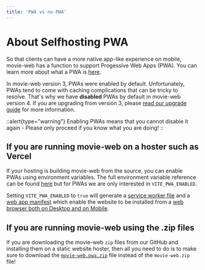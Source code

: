 ```yaml
---
title: 'PWA vs no-PWA'
---
```

# About Selfhosting PWA

So that clients can have a more native app-like experience on mobile, movie-web has a function to support Progessive Web Apps (PWA). You can learn more about what a PWA is [here](https://developer.mozilla.org/en-US/docs/Web/Progressive_web_apps/Guides/What_is_a_progressive_web_app).

In movie-web version 3, PWAs were enabled by default. Unfortunately, PWAs tend to come with caching complications that can be tricky to resolve. That's why we have **disabled** PWAs by default in movie-web version 4. If you are upgrading from version 3, please [read our upgrade guide](../3.client/5.upgrade.md) for more information.

::alert{type="warning"}
Enabling PWAs means that you cannot disable it again - Please only proceed if you know what you are doing!
::

## If you are running movie-web on a hoster such as Vercel
If your hosting is building movie-web from the source, you can enable PWAs using environment variables. The full environment variable reference can be found [here](../3.client/3.configuration.md) but for PWAs we are only interested in `VITE_PWA_ENABLED`. 

Setting `VITE_PWA_ENABLED` to `true` will generate a [service worker file](https://developer.mozilla.org/en-US/docs/Web/Progressive_web_apps/Guides/Making_PWAs_installable#service_worker) and a [web app manifest](https://developer.mozilla.org/en-US/docs/Web/Progressive_web_apps/Guides/Making_PWAs_installable#the_web_app_manifest) which enable the website to be installed from a [web browser both on Desktop and on Mobile](https://developer.mozilla.org/en-US/docs/Web/Progressive_web_apps/Guides/Making_PWAs_installable#installation_from_the_web).

## If you are running movie-web using the .zip files
If you are downloading the movie-web `zip` files from our GitHub and installing them on a static website hoster, then all you need to do is to make sure to download the [`movie-web.pwa.zip`](https://github.com/movie-web/movie-web/releases/latest/download/movie-web.pwa.zip) file instead of the `movie-web.zip` file!